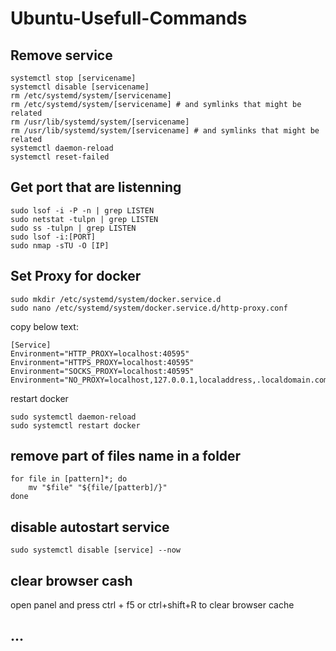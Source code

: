 # Ubuntu-Usefull-Commands

## Remove service
```
systemctl stop [servicename]
systemctl disable [servicename]
rm /etc/systemd/system/[servicename]
rm /etc/systemd/system/[servicename] # and symlinks that might be related
rm /usr/lib/systemd/system/[servicename] 
rm /usr/lib/systemd/system/[servicename] # and symlinks that might be related
systemctl daemon-reload
systemctl reset-failed
```

## Get port that are listenning
```
sudo lsof -i -P -n | grep LISTEN
sudo netstat -tulpn | grep LISTEN
sudo ss -tulpn | grep LISTEN
sudo lsof -i:[PORT]
sudo nmap -sTU -O [IP]
```

##  Set Proxy for docker
```
sudo mkdir /etc/systemd/system/docker.service.d
sudo nano /etc/systemd/system/docker.service.d/http-proxy.conf
```
copy below text:
```
[Service]
Environment="HTTP_PROXY=localhost:40595"
Environment="HTTPS_PROXY=localhost:40595"
Environment="SOCKS_PROXY=localhost:40595"
Environment="NO_PROXY=localhost,127.0.0.1,localaddress,.localdomain.com"
```

restart docker
```
sudo systemctl daemon-reload
sudo systemctl restart docker
```

##  remove part of files name in a folder 
```
for file in [pattern]*; do
	mv "$file" "${file/[patterb]/}"
done
```

##  disable autostart service
```
sudo systemctl disable [service] --now
```

##  clear browser cash
open panel and press ctrl + f5 or ctrl+shift+R to clear browser cache


## ...
```
```
